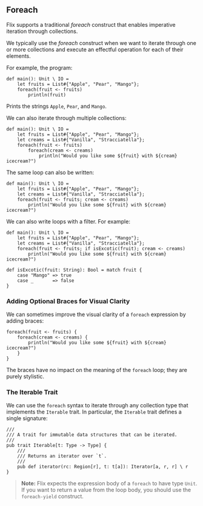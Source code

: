 ## Foreach

Flix supports a traditional _foreach_ construct that enables imperative
iteration through collections. 

We typically use the _foreach_ construct when we want to iterate through one or
more collections and execute an effectful operation for each of their elements.

For example, the program:

```flix
def main(): Unit \ IO = 
    let fruits = List#{"Apple", "Pear", "Mango"};
    foreach(fruit <- fruits) 
        println(fruit)
```

Prints the strings `Apple`, `Pear`, and `Mango`.

We can also iterate through multiple collections:

```flix
def main(): Unit \ IO = 
    let fruits = List#{"Apple", "Pear", "Mango"};
    let creams = List#{"Vanilla", "Stracciatella"};
    foreach(fruit <- fruits) 
        foreach(cream <- creams)
            println("Would you like some ${fruit} with ${cream} icecream?")
```

The same loop can also be written:

```flix
def main(): Unit \ IO = 
    let fruits = List#{"Apple", "Pear", "Mango"};
    let creams = List#{"Vanilla", "Stracciatella"};
    foreach(fruit <- fruits; cream <- creams) 
        println("Would you like some ${fruit} with ${cream} icecream?")
```

We can also write loops with a filter. For example:

```flix
def main(): Unit \ IO = 
    let fruits = List#{"Apple", "Pear", "Mango"};
    let creams = List#{"Vanilla", "Stracciatella"};
    foreach(fruit <- fruits; if isExcotic(fruit); cream <- creams) 
        println("Would you like some ${fruit} with ${cream} icecream?")

def isExcotic(fruit: String): Bool = match fruit {
    case "Mango" => true
    case _       => false
}
```

### Adding Optional Braces for Visual Clarity

We can sometimes improve the visual clarity of a `foreach` expression by adding
braces:

```flix
foreach(fruit <- fruits) {
    foreach(cream <- creams) {
        println("Would you like some ${fruit} with ${cream} icecream?")
    }
}
```

The braces have no impact on the meaning of the `foreach` loop; they are purely
stylistic. 

### The Iterable Trait

We can use the `foreach` syntax to iterate through any collection type that
implements the `Iterable` trait. In particular, the `Iterable` trait
defines a single signature: 

```flix
///
/// A trait for immutable data structures that can be iterated.
///
pub trait Iterable[t: Type -> Type] {
    ///
    /// Returns an iterator over `t`.
    ///
    pub def iterator(rc: Region[r], t: t[a]): Iterator[a, r, r] \ r
}
```

> **Note:** Flix expects the expression body of a `foreach` to have type `Unit`.
> If you want to return a value from the loop body, you should use the
> `foreach-yield` construct. 
